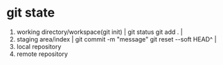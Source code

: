 # git state
   1. working directory/workspace(git init)
            |
 git status   git add .
            |
   2. staging area/index
            |
            git commit -m "message" git reset --soft HEAD^
            |
   3. local repository
   4. remote repository
